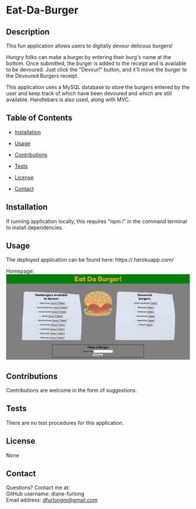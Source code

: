 # Eat-Da-Burger

    
## Description
    
This fun application allows users to digitally devour delicous burgers!

Hungry folks can make a burger by entering their burg's name at the bottom. Once submitted, the burger is added to the receipt and is available to be devoured. Just click the "Devour!" button, and it'll move the burger to the Devoured Burgers receipt.

This application uses a MySQL database to store the burgers entered by the user and keep track of which have been devoured and which are still available. Handlebars is also used, along with MVC. 
       

## Table of Contents
    
* [Installation](#installation)
    
* [Usage](#usage)
    
* [Contributions](#contributions)
    
* [Tests](#tests)
    
* [License](#license)
    
* [Contact](#contact)
    
    
## Installation
    
If running application locally, this requires "npm i" in the command terminal to install dependencies.
    
    
## Usage
    
The deployed application can be found here: https://.herokuapp.com/

Homepage:
![screenshot](./public/assets/screenshot/SS-burger.jpg)

    
## Contributions
    
Contributions are welcome in the form of suggestions.
    
    
## Tests
    
There are no test procedures for this application.
    
    
## License
None
    
    
## Contact
Questions? Contact me at:
<br>
GitHub username: diane-furlong <br>
Email address: dfurlongm@gmail.com
